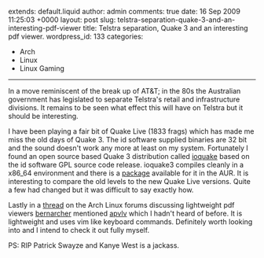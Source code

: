 extends: default.liquid
author: admin
comments: true
date: 16 Sep 2009 11:25:03 +0000
layout: post
slug: telstra-separation-quake-3-and-an-interesting-pdf-viewer
title: Telstra separation, Quake 3 and an interesting pdf viewer.
wordpress_id: 133
categories:
- Arch
- Linux
- Linux Gaming
---

In a move reminiscent of the break up of AT&T; in the 80s the Australian government has legislated to separate Telstra's retail and infrastructure divisions. It remains to be seen what effect this will have on Telstra but it should be interesting.

I have been playing a fair bit of Quake Live (1833 frags) which has made me miss the old days of Quake 3. The id software supplied binaries are 32 bit and the sound doesn't work any more at least on my system. Fortunately I found an open source based Quake 3 distribution called [ioquake](http://ioquake3.org/) based on the id software GPL source code release. ioquake3 compiles cleanly in a x86_64 environment and there is a [package](http://aur.archlinux.org/packages.php?ID=25900) available for it in the AUR. It is interesting to compare the old levels to the new Quake Live versions. Quite a few had changed but it was difficult to say exactly how.

Lastly in a [thread](http://bbs.archlinux.org/viewtopic.php?id=80270) on the Arch Linux forums discussing lightweight pdf viewers [bernarcher](http://bbs.archlinux.org/profile.php?id=23156) mentioned [apvlv](http://code.google.com/p/apvlv/) which I hadn't heard of before. It is lightweight and uses vim like keyboard commands. Definitely worth looking into and I intend to check it out fully myself.

PS: RIP Patrick Swayze and Kanye West is a jackass.
